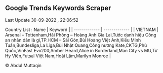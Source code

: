

## Google Trends Keywords Scraper 
 
Last Update 30-09-2022 , 22:06:52

Country List :
 Name  | Keyword |
| ------------- | ------------- |
| VIETNAM | Arsenal – Tottenham,Hải Phòng – Hoàng Anh Gia Lai,Tước danh hiệu Công an nhân dân là gì,TP.HCM – Sài Gòn,Bùi Hoàng Việt Anh,Kiều Minh Tuấn,Bundesliga,La Liga,Bùi Nhật Quang,Công nương Kate,CKTG,Phú Quốc,VinFast Evo200,Amber Heard,Alice in Borderland,Man City vs MU,Từ Hy Viên,Futsal Việt Nam,Hoài Lâm,Marilyn Monroe |



© Abdul Muttaqin 
